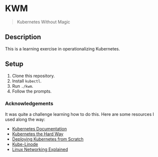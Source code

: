 # KWM
> Kubernetes Without Magic

## Description
This is a learning exercise in operationalizing Kubernetes.

## Setup
1. Clone this repository.
2. Install `kubectl`.
4. Run `./kwm`.
5. Follow the prompts.

### Acknowledgements
It was quite a challenge learning how to do this. Here are some resources I used
along the way:

* [Kubernetes Documentation]
* [Kubernetes the Hard Way]
* [Deploying Kubernetes from Scratch]
* [Kube-Linode]
* [Linux Networking Explained]

[Bootkube]: https://github.com/kubernetes-incubator/bootkube
[Kubernetes Documentation]: https://kubernetes.io/docs/home/
[Kubernetes the Hard Way]: https://github.com/kelseyhightower/kubernetes-the-hard-way
[Deploying Kubernetes from Scratch]: https://nixaid.com/deploying-kubernetes-cluster-from-scratch/
[Kube-Linode]: https://github.com/kahkhang/kube-linode
[Linux Networking Explained]: http://events.linuxfoundation.org/sites/events/files/slides/2016%20-%20Linux%20Networking%20explained_0.pdf

<!--
The goal of this project is to provide a single-file bootstrap script for
configuring a production-ready high availability Kubernetes cluster that can
be used in any hosting environment. It also aims to document the process so
thoroughly that anyone could understand it.

## Instructions
KWM can be run in stages so a first-time operator can understand each of
the components and what capabilities it provides.

Before starting, pull in the settings you specified during setup:
```shell
source settings
```

You can now reference any property in your settings file by name. Try this:
```shell
echo $SSH_USER
```

## Public Key Infrastructure
> One line that explains what PKI is for in the context of Kubernetes.

**Build your PKI:**
```shell
./kwm pki
```

TODO: Show commands to validate the output, explaining each item and why it is
required.

### Additional Reading
- TBD
- TBD

## Distributed Key Value Store (etcd)
> One line that explains what etcd is for in the context of Kubernetes.

**Build your etcd cluster:**
```shell
./kwm etcd
```

**Check to see if the cluster bootstrapped successfully:**
```shell
ETCD_HOST=$(echo $ETCD_SSH_IPS | cut -d ',' -f 1)
ssh $SSH_USER@$ETCD_HOST ETCDCTL_API=3 etcdctl member list
```
⤹
```
86edf96310cdff73, started, etcd-1, https://10.100.1.10:2380, https://10.100.1.10:2379
9e42d7788564f684, started, etcd-2, https://10.100.2.10:2380, https://10.100.2.10:2379
c7506878d20491a2, started, etcd-0, https://10.100.0.10:2380, https://10.100.0.10:2379
```

**Confirm you can store data (set the key `test` to the value `hello`):**
```shell
ETCD_HOST=$(echo $ETCD_SSH_IPS | cut -d ',' -f 1)
ssh $SSH_USER@$ETCD_HOST ETCDCTL_API=3 etcdctl put test hello
```
⤹
```
OK
```

**Get the value of the key you just set from the same etcd host:**
```shell
ETCD_HOST=$(echo $ETCD_SSH_IPS | cut -d ',' -f 1)
ssh $SSH_USER@$ETCD_HOST ETCDCTL_API=3 etcdctl get test
```
⤹
```
test
hello
```

**Get the value of the key you just set from a different etcd host:**
```shell
ETCD_HOST=$(echo $ETCD_SSH_IPS | cut -d ',' -f 2)
ssh $SSH_USER@$ETCD_HOST ETCDCTL_API=3 etcdctl get test
```
⤹
```
test
hello
```

### Additional Reading
- TBD
- TBD

## Kubernetes Control Plane
> One line that explains what the Kubernetes Control Plane is for.

**Build your control plane:**
```shell
./kwm control-plane
```

**Check control plane components to ensure they are running:**
```shell
kubectl get componentstatuses
```
⤹
```
NAME                 STATUS    MESSAGE              ERROR
scheduler            Healthy   ok
controlplane-manager   Healthy   ok
etcd-0               Healthy   {"health": "true"}
etcd-1               Healthy   {"health": "true"}
etcd-2               Healthy   {"health": "true"}
```

### Additional Reading
- TBD
- TBD

## Kubernetes Worker Nodes
> One line that explains what Nodes are for.

**Build your nodes:**
```shell
./kwm node
```

**Confirm your Nodes are registered and ready to run Pods:**
```shell
kubectl get nodes
```
⤹
```
NAME     STATUS    ROLES     AGE       VERSION
node-0   Ready     <none>    1h        v1.8.4
node-1   Ready     <none>    1h        v1.8.4
node-2   Ready     <none>    1h        v1.8.4
```

**Run your first Pod and shell into it:**
```shell
kubectl run -it --rm --restart=Never test --image=busybox -- sh
```
⤹
```
If you don't see a command prompt, try pressing enter.
/ # ls
bin   dev   etc   home  proc  root  sys   tmp   usr   var
/ # exit
```

### Additional Reading
- TBD
- TBD

## Kubernetes Networking
> One line that explains networking in the context of Kubernetes (ahahaha).

**Start busybox on specific Node:**
```shell
WORKER_NAME=$(echo $WORKER_HOSTNAMES | cut -d ',' -f 1)
kubectl run networktest \
  --image=busybox \
  --overrides="{\"apiVersion\":\"extensions/v1beta1\",\"spec\":{\"template\":{\"spec\":{\"nodeSelector\":{\"kubernetes.io/hostname\":\"${WORKER_NAME}\"}}}}}" \
  --command -- sleep 36000
```

**Confirm Pod is running on network testing Node:**
```shell
kubectl get pods -o wide
```
⤹
```
NAME                           READY     STATUS    RESTARTS   AGE       IP           WORKER
networktest-56fc4fb64c-skxqx   1/1       Running   0          4s        10.244.0.5   node-0
```

**Confirm Node-to-Pod communication:**
```shell
WORKER_SSH_IP=$(echo $WORKER_SSH_IPS | cut -d ',' -f 1)
POD_NAME=$(kubectl get pods -l run=networktest -o jsonpath="{.items[0].metadata.name}")
POD_IP=$(kubectl get pod $POD_NAME -o jsonpath="{.status.podIP}")
ssh $SSH_USER@$WORKER_SSH_IP ping $POD_IP
```
⤹
```
PING 10.244.0.5 (10.244.0.5) 56(84) bytes of data.
64 bytes from 10.244.0.5: icmp_seq=1 ttl=64 time=0.040 ms
64 bytes from 10.244.0.5: icmp_seq=2 ttl=64 time=0.040 ms
64 bytes from 10.244.0.5: icmp_seq=3 ttl=64 time=0.050 ms
```

**Confirm Pod-to-Node communication:**
```shell
POD_NAME=$(kubectl get pods -l run=networktest -o jsonpath="{.items[0].metadata.name}")
POD_HOST_IP=$(kubectl get pod $POD_NAME -o jsonpath="{.status.hostIP}")
kubectl exec $POD_NAME -- ping $POD_HOST_IP
```
⤹
```
PING 10.100.0.128 (10.100.0.128): 56 data bytes
64 bytes from 10.100.0.128: seq=0 ttl=64 time=0.074 ms
64 bytes from 10.100.0.128: seq=1 ttl=64 time=0.088 ms
64 bytes from 10.100.0.128: seq=2 ttl=64 time=0.117 ms
```

**Confirm Pod-to-Pod communication:**
```shell
POD_IP=$(kubectl get pod $POD_NAME -o jsonpath="{.status.podIP}")
kubectl run -it --rm --restart=Never pod-to-pod-networking --image=busybox env "POD_IP=$POD_IP" sh
```
⤹
```
If you don't see a command prompt, try pressing enter.
/ #
```

**List network interfaces inside Pod, from Node:**
```shell
POD_NAME=$(kubectl get pods -l run=networktest -o jsonpath="{.items[0].metadata.name}")
CONTAINER_ID=$(kubectl get pod $POD_NAME -o jsonpath='{.status.containerStatuses[0].containerID}' | awk -F/ '{print $3}')
CONTAINER_PID=$(echo $(ssh $SSH_USER@$WORKER_SSH_IP sudo runc list | grep $CONTAINER_ID) | awk '{print $2}')
ssh $SSH_USER@$WORKER_SSH_IP sudo nsenter -t $CONTAINER_PID -n ip addr
```
⤹
```
1: lo: <LOOPBACK,UP,LOWER_UP> mtu 65536 qdisc noqueue state UNKNOWN group default qlen 1
    link/loopback 00:00:00:00:00:00 brd 00:00:00:00:00:00
    inet 127.0.0.1/8 scope host lo
       valid_lft forever preferred_lft forever
    inet6 ::1/128 scope host
       valid_lft forever preferred_lft forever
3: eth0@if8: <BROADCAST,MULTICAST,UP,LOWER_UP> mtu 1500 qdisc noqueue state UP group default
    link/ether 0a:58:0a:f4:00:05 brd ff:ff:ff:ff:ff:ff link-netnsid 0
    inet 10.244.0.5/16 scope global eth0
       valid_lft forever preferred_lft forever
    inet6 fe80::64ac:5eff:fed2:e4a1/64 scope link
       valid_lft forever preferred_lft forever
```

**Additional Reading**
- TBD
- TBD

## Kubernetes DNS
> One line that explains DNS in the context of Kubernetes.

**Build in support for DNS:**
```
./kwm dns
```

**Additional Reading**
- TBD
- TBD

-->

